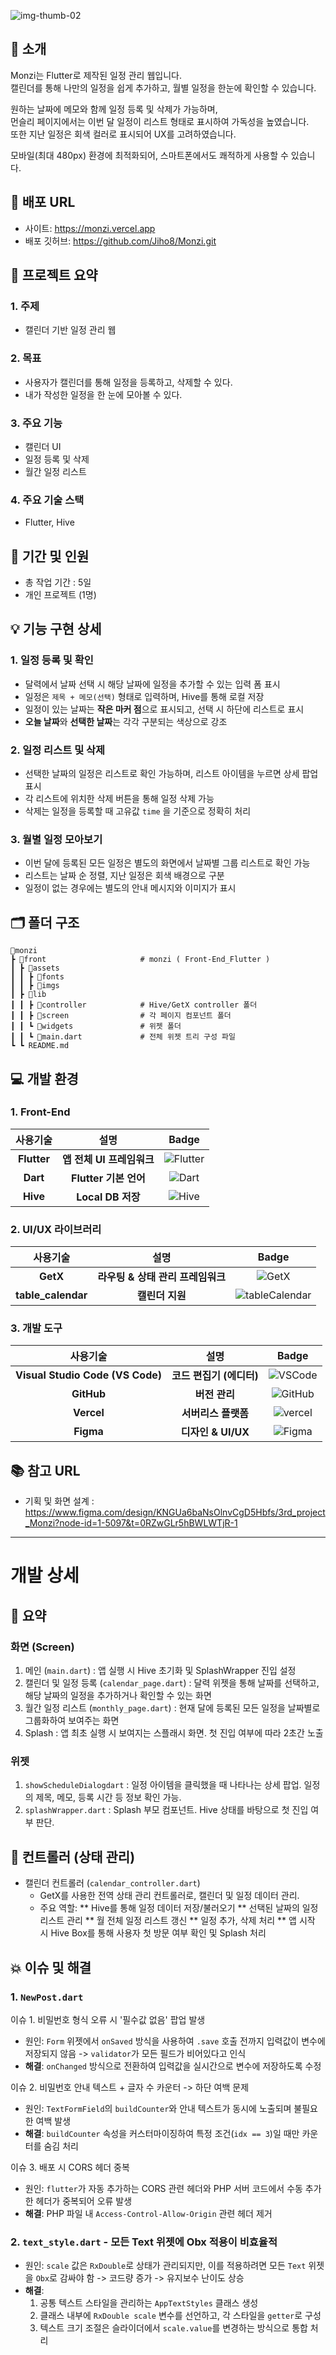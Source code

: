 
![img-thumb-02](https://github.com/user-attachments/assets/6df05059-99ba-4e73-8455-a2e479bc4763)

## 📢 소개
Monzi는 Flutter로 제작된 일정 관리 웹입니다. <br>
캘린더를 통해 나만의 일정을 쉽게 추가하고, 월별 일정을 한눈에 확인할 수 있습니다. <br>

원하는 날짜에 메모와 함께 일정 등록 및 삭제가 가능하며, <br>
먼슬리 페이지에서는 이번 달 일정이 리스트 형태로 표시하여 가독성을 높였습니다. <br>
또한 지난 일정은 회색 컬러로 표시되어 UX를 고려하였습니다. <br>

모바일(최대 480px) 환경에 최적화되어, 스마트폰에서도 쾌적하게 사용할 수 있습니다.

## 🔗 배포 URL
* 사이트: https://monzi.vercel.app
* 배포 깃허브: https://github.com/Jiho8/Monzi.git

## 📑 프로젝트 요약

### 1. 주제

* 캘린더 기반 일정 관리 웹

### 2. 목표

* 사용자가 캘린더를 통해 일정을 등록하고, 삭제할 수 있다.
* 내가 작성한 일정을 한 눈에 모아볼 수 있다.

### 3. 주요 기능

* 캘린더 UI
* 일정 등록 및 삭제
* 월간 일정 리스트

### 4. 주요 기술 스택

* Flutter, Hive

## 📆 기간 및 인원

* 총 작업 기간 : 5일
* 개인 프로젝트 (1명)

## 💡 기능 구현 상세

### 1. 일정 등록 및 확인
* 달력에서 날짜 선택 시 해당 날짜에 일정을 추가할 수 있는 입력 폼 표시
* 일정은 `제목 + 메모(선택)` 형태로 입력하며, Hive를 통해 로컬 저장
* 일정이 있는 날짜는 **작은 마커 점**으로 표시되고, 선택 시 하단에 리스트로 표시
* **오늘 날짜**와 **선택한 날짜**는 각각 구분되는 색상으로 강조

### 2. 일정 리스트 및 삭제
* 선택한 날짜의 일정은 리스트로 확인 가능하며, 리스트 아이템을 누르면 상세 팝업 표시
* 각 리스트에 위치한 삭제 버튼을 통해 일정 삭제 가능
* 삭제는 일정을 등록할 때 고유값 `time` 을 기준으로 정확히 처리

### 3. 월별 일정 모아보기
* 이번 달에 등록된 모든 일정은 별도의 화면에서 날짜별 그룹 리스트로 확인 가능
* 리스트는 날짜 순 정렬, 지난 일정은 회색 배경으로 구분
* 일정이 없는 경우에는 별도의 안내 메시지와 이미지가 표시

## 🗂️ 폴더 구조

```
📂monzi
┣ 📂front                     # monzi ( Front-End_Flutter )
┃ ┣ 📂assets
┃ ┃ ┣ 📂fonts
┃ ┃ ┣ 📂imgs
┃ ┣ 📂lib
┃ ┃ ┣ 📂controller            # Hive/GetX controller 폴더
┃ ┃ ┣ 📂screen                # 각 페이지 컴포넌트 폴더
┃ ┃ ┗ 📂widgets               # 위젯 폴더
┃ ┃ ┗ 📜main.dart             # 전체 위젯 트리 구성 파일
┗ ┗ README.md
```

## 💻 개발 환경

### 1. Front-End

| 사용기술 | 설명 |Badge |
| :---:| :---: | :---: |
| **Flutter** | **앱 전체 UI 프레임워크** |![Flutter](https://img.shields.io/badge/Flutter-%2302569B.svg?style=flat-square&logo=Flutter&logoColor=white)|
| **Dart** | **Flutter 기본 언어** |![Dart](https://img.shields.io/badge/Dart-0175C2?style=flat-square&logo=dart&logoColor=white)|
| **Hive** | **Local DB 저장** | ![Hive](https://img.shields.io/badge/Hive-2.2.3-yellow?style=flat-square&logo=https://raw.githubusercontent.com/hivedb/hive/master/.github/logo_transparent.svg&logoColor=white)|

### 2. UI/UX 라이브러리

| 사용기술 | 설명 | Badge |
| :---:| :---: | :---: |
| **GetX** | **라우팅 & 상태 관리 프레임워크** |![GetX](https://img.shields.io/badge/GetX-8A2BE2?style=flat-square&logo=getx&logoColor=white")|
| **table_calendar** | **캘린더 지원** |![tableCalendar](https://img.shields.io/badge/table_calendar-blue?style=flat-square)|

### 3. 개발 도구

|사용기술 | 설명 | Badge | 
| :---:| :---: | :---: |
| **Visual Studio Code (VS Code)** | **코드 편집기 (에디터)** |![VSCode](https://img.shields.io/badge/VSCode-007ACC?style=flat-square&logo=data:image/svg+xml;base64,PHN2ZyB3aWR0aD0iMzIiIGhlaWdodD0iMzIiIHZpZXdCb3g9IjAgMCAzMiAzMiIgZmlsbD0ibm9uZSIgeG1sbnM9Imh0dHA6Ly93d3cudzMub3JnLzIwMDAvc3ZnIj4KPHBhdGggZD0iTTI0LjAwMyAyTDEyIDEzLjMwM0w0Ljg0IDhMMiAxMEw4Ljc3MiAxNkwyIDIyTDQuODQgMjRMMTIgMTguNzAyTDI0LjAwMyAzMEwzMCAyNy4wODdWNC45MTNMMjQuMDAzIDJaTTI0IDkuNDM0VjIyLjU2NkwxNS4yODkgMTZMMjQgOS40MzRaIiBmaWxsPSJ3aGl0ZSIvPgo8L3N2Zz4K&logoColor=white) |
|**GitHub** | **버전 관리** |![GitHub](https://img.shields.io/badge/GitHub-181717?style=flat-square&logo=GitHub&logoColor=white)| 
| **Vercel** | **서버리스 플랫폼** |![vercel](https://img.shields.io/badge/Vercel-000000?style=flat-square&logo=vercel&logoColor=white)|
| **Figma** | **디자인 & UI/UX**|![Figma](https://img.shields.io/badge/Figma-F24E1E?style=flat-square&logo=Figma&logoColor=white) |

## 📚 참고 URL
- 기획 및 화면 설계 : https://www.figma.com/design/KNGUa6baNsOlnvCgD5Hbfs/3rd_project_Monzi?node-id=1-5097&t=0RZwGLr5hBWLWTjR-1

<hr>

# 개발 상세

## 📑 요약

### 화면 (Screen)
1. 메인 (`main.dart`)
   : 앱 실행 시 Hive 초기화 및 SplashWrapper 진입 설정
2. 캘린더 및 일정 등록 (`calendar_page.dart`)
   : 달력 위젯을 통해 날짜를 선택하고, 해당 날짜의 일정을 추가하거나 확인할 수 있는 화면
3. 월간 일정 리스트 (`monthly_page.dart`)
   : 현재 달에 등록된 모든 일정을 날짜별로 그룹화하여 보여주는 화면
4. Splash
   : 앱 최초 실행 시 보여지는 스플래시 화면. 첫 진입 여부에 따라 2초간 노출

### 위젯
1. `showScheduleDialogdart`
   : 일정 아이템을 클릭했을 때 나타나는 상세 팝업. 일정의 제목, 메모, 등록 시간 등 정보 확인 가능.
2. `splashWrapper.dart`
   : Splash 부모 컴포넌트. Hive 상태를 바탕으로 첫 진입 여부 판단.

## 🧩 컨트롤러 (상태 관리)

* 캘린더 컨트롤러 (`calendar_controller.dart`) 
   - GetX를 사용한 전역 상태 관리 컨트롤러로, 캘린더 및 일정 데이터 관리.
   - 주요 역할:
     ** Hive를 통해 일정 데이터 저장/불러오기
     ** 선택된 날짜의 일정 리스트 관리
     ** 월 전체 일정 리스트 갱신
     ** 일정 추가, 삭제 처리
     ** 앱 시작 시 Hive Box를 통해 사용자 첫 방문 여부 확인 및 Splash 처리

## 💥 이슈 및 해결

### 1. `NewPost.dart` 
이슈 1. 비밀번호 형식 오류 시 '필수값 없음' 팝업 발생
   - 원인: `Form` 위젯에서 `onSaved` 방식을 사용하여 `.save` 호출 전까지 입력값이 변수에 저장되지 않음
     -> `validator`가 모든 필드가 비어있다고 인식
   - **해결**: `onChanged` 방식으로 전환하여 입력값을 실시간으로 변수에 저장하도록 수정
   
이슈 2. 비밀번호 안내 텍스트 + 글자 수 카운터 -> 하단 여백 문제
   - 원인: `TextFormField`의 `buildCounter`와 안내 텍스트가 동시에 노출되며 불필요한 여백 발생
   - **해결**: `buildCounter` 속성을 커스터마이징하여 특정 조건(`idx == 3`)일 때만 카운터를 숨김 처리

이슈 3. 배포 시 CORS 헤더 중복
   - 원인: `flutter`가 자동 추가하는 CORS 관련 헤더와 PHP 서버 코드에서 수동 추가한 헤더가 중복되어 오류 발생
   - **해결**: PHP 파일 내 `Access-Control-Allow-Origin` 관련 헤더 제거

### 2. `text_style.dart` - 모든 Text 위젯에 Obx 적용이 비효율적
- 원인: `scale` 값은 `RxDouble`로 상태가 관리되지만, 이를 적용하려면 모든 `Text` 위젯을 `Obx`로 감싸야 함
  -> 코드량 증가 -> 유지보수 난이도 상승
- **해결**:
  1) 공통 텍스트 스타일을 관리하는 `AppTextStyles` 클래스 생성
  2) 클래스 내부에 `RxDouble scale` 변수를 선언하고, 각 스타일을 `getter`로 구성
  3) 텍스트 크기 조절은 슬라이더에서 `scale.value`를 변경하는 방식으로 통합 처리

